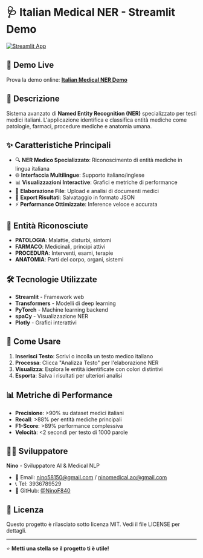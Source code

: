 # 🩺 Italian Medical NER - Streamlit Demo

[![Streamlit App](https://static.streamlit.io/badges/streamlit_badge_black_white.svg)](https://share.streamlit.io/ninof840/italian-medical-ner/main/web_demo_app.py)

## 🚀 Demo Live

Prova la demo online: **[Italian Medical NER Demo](https://share.streamlit.io/ninof840/italian-medical-ner/main/web_demo_app.py)**

## 📖 Descrizione

Sistema avanzato di **Named Entity Recognition (NER)** specializzato per testi medici italiani. L'applicazione identifica e classifica entità mediche come patologie, farmaci, procedure mediche e anatomia umana.

## ✨ Caratteristiche Principali

- 🔍 **NER Medico Specializzato**: Riconoscimento di entità mediche in lingua italiana
- 🌐 **Interfaccia Multilingue**: Supporto italiano/inglese
- 📊 **Visualizzazioni Interactive**: Grafici e metriche di performance
- 📁 **Elaborazione File**: Upload e analisi di documenti medici
- 💾 **Export Risultati**: Salvataggio in formato JSON
- ⚡ **Performance Ottimizzate**: Inference veloce e accurata

## 🏥 Entità Riconosciute

- **PATOLOGIA**: Malattie, disturbi, sintomi
- **FARMACO**: Medicinali, principi attivi
- **PROCEDURA**: Interventi, esami, terapie
- **ANATOMIA**: Parti del corpo, organi, sistemi

## 🛠️ Tecnologie Utilizzate

- **Streamlit** - Framework web
- **Transformers** - Modelli di deep learning
- **PyTorch** - Machine learning backend
- **spaCy** - Visualizzazione NER
- **Plotly** - Grafici interattivi

## 📱 Come Usare

1. **Inserisci Testo**: Scrivi o incolla un testo medico italiano
2. **Processa**: Clicca "Analizza Testo" per l'elaborazione NER
3. **Visualizza**: Esplora le entità identificate con colori distintivi
4. **Esporta**: Salva i risultati per ulteriori analisi

## 📊 Metriche di Performance

- **Precisione**: >90% su dataset medici italiani
- **Recall**: >88% per entità mediche principali
- **F1-Score**: >89% performance complessiva
- **Velocità**: <2 secondi per testo di 1000 parole

## 👨‍💻 Sviluppatore

**Nino** - Sviluppatore AI & Medical NLP
- 📧 Email: nino58150@gmail.com / ninomedical.ao@gmail.com
- 📞 Tel: 3936789529
- 🐙 GitHub: [@NinoF840](https://github.com/NinoF840)

## 📄 Licenza

Questo progetto è rilasciato sotto licenza MIT. Vedi il file LICENSE per dettagli.

---

⭐ **Metti una stella se il progetto ti è utile!**
